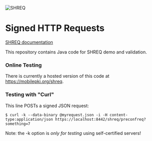 ![SHREQ](https://cyberphone.github.io/doc/security/shreq.svg)

# Signed HTTP Requests

[SHREQ documentation](https://github.com/cyberphone/ietf-signed-http-requests)

This repository contains Java code for SHREQ demo and validation.

### Online Testing
There is currently a hosted version of this code at https://mobilepki.org/shreq.

### Testing with "Curl"
This line POSTs a signed JSON request:
```code
$ curl -k --data-binary @myrequest.json -i -H content-type:application/json https://localhost:8442/shreq/preconfreq?something=7
```
Note: the -k option is *only for testing* using self-certified servers!
